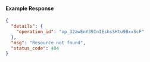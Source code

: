 <!-- Code generated for API Clients. DO NOT EDIT. -->

#### Example Response

```json
{
  "details": {
    "operation_id": "op_32awEnY39InIEshsSHtu9BxxScF"
  },
  "msg": "Resource not found",
  "status_code": 404
}
```
